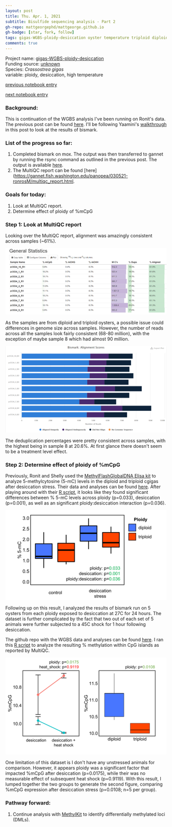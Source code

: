 ```yaml
---
layout: post
title: Thu. Apr. 1, 2021
subtitle: Bisulfide sequencing analysis - Part 2
gh-repo: mattgeorgephd/mattgeorge.github.io
gh-badge: [star, fork, follow]
tags: gigas-WGBS-ploidy-desiccation oyster temperature triploid diploid bismark methylkit DML
comments: true
---
```


Project name: [gigas-WGBS-ploidy-desiccation](https://github.com/mattgeorgephd/gigas-WGBS-ploidy-desiccation) <br />
Funding source: [unknown]() <br />
Species: *Crassostrea gigas* <br />
variable: ploidy, desiccation, high temperature <br />

[previous notebook entry](https://mattgeorgephd.github.io/gigas-WGBS-ploidy-desiccation-analysis-Part-1/)

[next notebook entry](https://mattgeorgephd.github.io/gigas-WGBS-ploidy-desiccation-analysis-Part-3/)

### Background:
This is continuation of the WGBS analysis I've been running on Ronit's data. The previous post can be found [here](https://mattgeorgephd.github.io/cgigas-ploidy-desiccation-WGBS-analysis-Part-1/). I'll be following Yaamini's [walkthrough](https://yaaminiv.github.io/Hawaii-Gigas-Methylation-Analysis-Part5/) in this post to look at the results of bismark.

### List of the progress so far:
1. Completed bismark on mox. The output was then transferred to gannet by running the rsync command as outlined in the previous post. The output is available [here](https://gannet.fish.washington.edu/panopea/030521-ronrosM/).
2. The MultiQC report can be found [here](https://gannet.fish.washington.edu/panopea/030521-ronrosM/multiqc_report.html.

### Goals for today:
1. Look at MultiQC report.
2. Determine effect of ploidy of %mCpG

### Step 1: Look at MultiQC report

Looking over the MultiQC report, alignment was amazingly consistent across samples (~61%).

![](/post_images/040121/summary_statistics.png)

As the samples are from diploid and triploid oysters, a possible issue could differences in genome size across samples. However, the number of reads across all the samples look fairly consistent (68-80 million), with the exception of maybe sample 8 which had almost 90 million.

![](/post_images/040121/bismark_alignment_scores.png)

The deduplication percentages were pretty consistent across samples, with the highest being in sample 8 at 20.6%. At first glance there doesn't seem to be a treatment level effect.

### Step 2: Determine effect of ploidy of %mCpG

Previously, Ronit and Shelly used the [MethylFlashGlobalDNA Elisa kit](https://www.epigentek.com/catalog/methylflash-global-dna-methylation-mc-elisa-easy-kit-colorimetric-p-5370.html) to analyze 5-methylcytosine (5-mC) levels in the diploid and triploid cgigas after desiccation stress. Their data and analyses can be found [here](https://github.com/mattgeorgephd/project-gigas_ploidy/tree/master/bisulfide_analysis/ELISA). After playing around with their [R script](https://github.com/mattgeorgephd/project-gigas_ploidy/blob/master/bisulfide_analysis/ELISA/GlobalDNAMeth_Polyploids.R), it looks like they found significant differences between % 5-mC levels across ploidy (p=0.033), desiccation (p=0.001), as well as an significant ploidy:desiccation interaction (p=0.036). <br />

![](/post_images/040121/5mC_figure.png)

Following up on this result, I analyzed the results of bismark run on 5 oysters from each ploidy exposed to desiccation at 27C for 24 hours. The dataset is further complicated by the fact that two out of each set of 5 animals were further subjected to a 45C shock for 1 hour following desiccation. <br />

The github repo with the WGBS data and analyses can be found [here](https://github.com/mattgeorgephd/project-gigas_ploidy/tree/master/bisulfide_analysis/WGBS). I ran this [R script](https://github.com/mattgeorgephd/project-gigas_ploidy/blob/master/bisulfide_analysis/WGBS/WGBS%20analysis.R) to analyze the resulting % methylation within CpG islands as reported by MultiQC. <br />

![](/post_images/040121/mCpG_figure.png)

One limitation of this dataset is I don't have any unstressed animals for comparison. However, it appears ploidy was a significant factor that impacted %mCpG after desiccation (p=0.0175), while their was no measurable effect of subsequent heat shock (p=0.9119). With this result, I lumped together the two groups to generate the second figure, comparing %mCpG expression after desiccation stress (p=0.0108; n=5 per group).

### Pathway forward:
1. Continue analysis with [MethylKit](https://bioconductor.org/packages/release/bioc/vignettes/methylKit/inst/doc/methylKit.html) to identify differentially methylated loci (DMLs).
